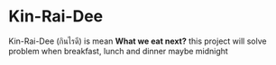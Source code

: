 # Kin-Rai-Dee

Kin-Rai-Dee (กินไรดี) is mean **What we eat next?** this project will solve problem when breakfast, lunch and dinner maybe midnight
